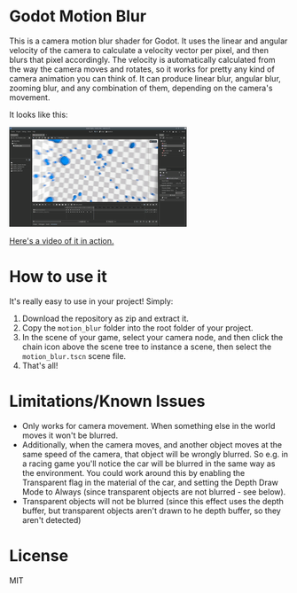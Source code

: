 # Godot Motion Blur

This is a camera motion blur shader for Godot. It uses the linear and angular velocity of the camera to calculate a velocity vector per pixel, and then blurs that pixel accordingly. The velocity is automatically calculated from the way the camera moves and rotates, so it works for pretty any kind of camera animation you can think of. It can produce linear blur, angular blur, zooming blur, and any combination of them, depending on the camera's movement.

It looks like this:

![Motion blur](images/demo.gif)

[Here's a video of it in action.](https://www.youtube.com/watch?v=Du6_WYIRi5s)

# How to use it 
It's really easy to use in your project! Simply:

1. Download the repository as zip and extract it.
2. Copy the `motion_blur` folder into the root folder of your project.
3. In the scene of your game, select your camera node, and then click the chain icon above the scene tree to instance a scene,  then select the `motion_blur.tscn` scene file.
4. That's all!

# Limitations/Known Issues

- Only works for camera movement. When something else in the world moves it won't be blurred.
- Additionally, when the camera moves, and another object moves at the same speed of the camera, that object will be wrongly blurred. So e.g. in a racing game you'll notice the car will be blurred in the same way as the environment. You could work around this by enabling the Transparent flag in the material of the car, and setting the Depth Draw Mode to Always (since transparent objects are not blurred - see below).
- Transparent objects will not be blurred (since this effect uses the depth buffer, but transparent objects aren't drawn to he depth buffer, so they aren't detected)

# License
MIT
